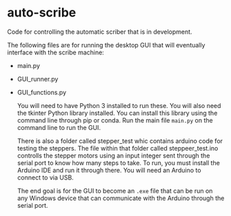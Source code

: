 # auto-scribe
Code for controlling the automatic scriber that is in development.

The following files are for running the desktop GUI that will eventually interface with the scribe machine:
- main.py
- GUI_runner.py
- GUI_functions.py

  You will need to have Python 3 installed to run these. You will also need the tkinter Python library installed. You can install this library using the command line through pip or conda. Run the main file `main.py` on the command line to run the GUI.

  There is also a folder called stepper_test whic contains arduino code for testing the steppers. The file within that folder called steppeer_test.ino controlls the stepper motors using an input integer sent through the serial port to know how many steps to take. To run, you must install the Arduino IDE and run it through there. You will need an Arduino to connect to via USB.

  The end goal is for the GUI to become an `.exe` file that can be run on any Windows device that can communicate with the Arduino through the serial port.
